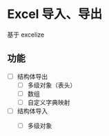 # Excel 导入、导出

基于 excelize

## 功能



* [ ] 结构体导出
	* [ ] 多级对象（表头）
	* [ ] 数组
	* [ ] 自定义字典映射
* [ ] 结构体导入
	* [ ] 多级对象




